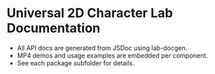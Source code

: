 # Universal 2D Character Lab Documentation

- All API docs are generated from JSDoc using lab-docgen.
- MP4 demos and usage examples are embedded per component.
- See each package subfolder for details.
